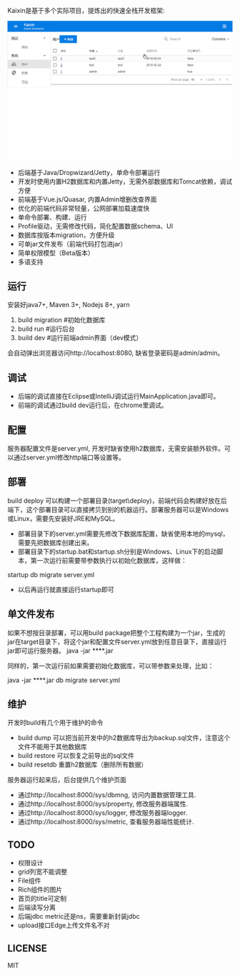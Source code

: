 ﻿Kaixin是基于多个实际项目，提炼出的快速全栈开发框架:

![演示](docs/kaixin-demo.gif)

* 后端基于Java/Dropwizard/Jetty，单命令部署运行
* 开发时使用内置H2数据库和内置Jetty，无需外部数据库和Tomcat依赖，调试方便
* 前端基于Vue.js/Quasar, 内置Admin增删改查界面
* 优化的前端代码非常轻量，公网部署加载速度快
* 单命令部署、构建、运行
* Profile驱动，无需修改代码，简化配置数据schema、UI
* 数据库按版本migration，方便升级
* 可单jar文件发布（前端代码打包进jar）
* 简单权限模型（Beta版本）
* 多语支持

## 运行
安装好java7+, Maven 3+, Nodejs 8+, yarn

1. build migration #初始化数据库
1. build run       #运行后台
1. build dev       #运行前端admin界面（dev模式）

会自动弹出浏览器访问http://localhost:8080, 缺省登录密码是admin/admin。

## 调试
* 后端的调试直接在Eclipse或IntelliJ调试运行MainApplication.java即可。
* 前端的调试通过build dev运行后，在chrome里调试。

## 配置
服务器配置文件是server.yml, 开发时缺省使用h2数据库，无需安装额外软件。可以通过server.yml修改http端口等设置等。

## 部署
build deploy 可以构建一个部署目录(target\deploy)，前端代码会构建好放在后端下，这个部署目录可以直接拷贝到别的机器运行。部署服务器可以是Windows或Linux，需要先安装好JRE和MySQL。

* 部署目录下的server.yml需要先修改下数据库配置，缺省使用本地的mysql，需要先把数据库创建出来。
* 部署目录下的startup.bat和startup.sh分别是Windows、Linux下的启动脚本，第一次运行前需要带参数执行以初始化数据库，这样做：
  
startup db migrate server.yml

* 以后再运行就直接运行startup即可

## 单文件发布
如果不想按目录部署，可以用build package把整个工程构建为一个jar，生成的jar在target目录下，将这个jar和配置文件server.yml放到任意目录下，直接运行jar即可运行服务器。
java -jar ****.jar

同样的，第一次运行前如果需要初始化数据库，可以带参数来处理，比如：

java -jar ****.jar db migrate server.yml

## 维护
开发时build有几个用于维护的命令

* build dump 可以把当前开发中的h2数据库导出为backup.sql文件，注意这个文件不能用于其他数据库
* build restore 可以恢复之前导出的sql文件
* build resetdb 重置h2数据库（删除所有数据）

服务器运行起来后，后台提供几个维护页面

* 通过http://localhost:8000/sys/dbmng, 访问内置数据管理工具.
* 通过http://localhost:8000/sys/property, 修改服务器端属性.
* 通过http://localhost:8000/sys/logger, 修改服务器端logger.
* 通过http://localhost:8000/sys/metric, 查看服务器端性能统计.

## TODO
 * 权限设计
 * grid列宽不能调整
 * File组件
 * Rich组件的图片
 * 首页的title可定制
 * 后端读写分离
 * 后端jdbc metric还是ns，需要重新封装jdbc
 * upload接口Edge上传文件名不对

## LICENSE
MIT







